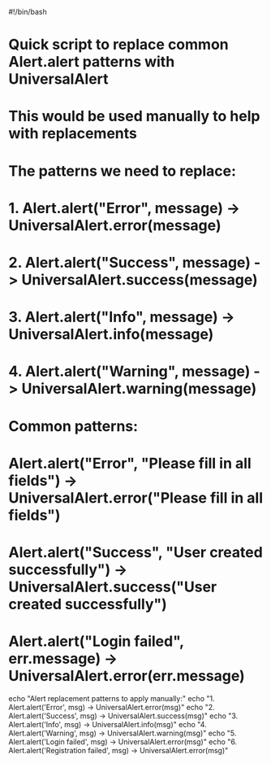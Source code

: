 #!/bin/bash
# Quick script to replace common Alert.alert patterns with UniversalAlert

# This would be used manually to help with replacements
# The patterns we need to replace:

# 1. Alert.alert("Error", message) -> UniversalAlert.error(message)
# 2. Alert.alert("Success", message) -> UniversalAlert.success(message)  
# 3. Alert.alert("Info", message) -> UniversalAlert.info(message)
# 4. Alert.alert("Warning", message) -> UniversalAlert.warning(message)

# Common patterns:
# Alert.alert("Error", "Please fill in all fields") -> UniversalAlert.error("Please fill in all fields")
# Alert.alert("Success", "User created successfully") -> UniversalAlert.success("User created successfully")
# Alert.alert("Login failed", err.message) -> UniversalAlert.error(err.message)

echo "Alert replacement patterns to apply manually:"
echo "1. Alert.alert('Error', msg) -> UniversalAlert.error(msg)"
echo "2. Alert.alert('Success', msg) -> UniversalAlert.success(msg)"
echo "3. Alert.alert('Info', msg) -> UniversalAlert.info(msg)"
echo "4. Alert.alert('Warning', msg) -> UniversalAlert.warning(msg)"
echo "5. Alert.alert('Login failed', msg) -> UniversalAlert.error(msg)"
echo "6. Alert.alert('Registration failed', msg) -> UniversalAlert.error(msg)"

